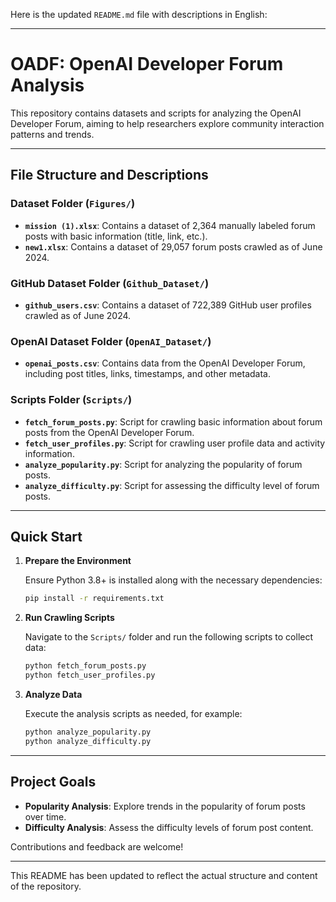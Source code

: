 Here is the updated `README.md` file with descriptions in English:

---

# OADF: OpenAI Developer Forum Analysis

This repository contains datasets and scripts for analyzing the OpenAI Developer Forum, aiming to help researchers explore community interaction patterns and trends.

---

## File Structure and Descriptions

### Dataset Folder (`Figures/`)

- **`mission (1).xlsx`**: Contains a dataset of 2,364 manually labeled forum posts with basic information (title, link, etc.).
- **`new1.xlsx`**: Contains a dataset of 29,057 forum posts crawled as of June 2024.

### GitHub Dataset Folder (`Github_Dataset/`)

- **`github_users.csv`**: Contains a dataset of 722,389 GitHub user profiles crawled as of June 2024.

### OpenAI Dataset Folder (`OpenAI_Dataset/`)

- **`openai_posts.csv`**: Contains data from the OpenAI Developer Forum, including post titles, links, timestamps, and other metadata.

### Scripts Folder (`Scripts/`)

- **`fetch_forum_posts.py`**: Script for crawling basic information about forum posts from the OpenAI Developer Forum.
- **`fetch_user_profiles.py`**: Script for crawling user profile data and activity information.
- **`analyze_popularity.py`**: Script for analyzing the popularity of forum posts.
- **`analyze_difficulty.py`**: Script for assessing the difficulty level of forum posts.

---

## Quick Start

1. **Prepare the Environment**

   Ensure Python 3.8+ is installed along with the necessary dependencies:

   ```bash
   pip install -r requirements.txt
   ```

2. **Run Crawling Scripts**

   Navigate to the `Scripts/` folder and run the following scripts to collect data:

   ```bash
   python fetch_forum_posts.py
   python fetch_user_profiles.py
   ```

3. **Analyze Data**

   Execute the analysis scripts as needed, for example:

   ```bash
   python analyze_popularity.py
   python analyze_difficulty.py
   ```

---

## Project Goals

- **Popularity Analysis**: Explore trends in the popularity of forum posts over time.
- **Difficulty Analysis**: Assess the difficulty levels of forum post content.

Contributions and feedback are welcome!

---

This README has been updated to reflect the actual structure and content of the repository.
